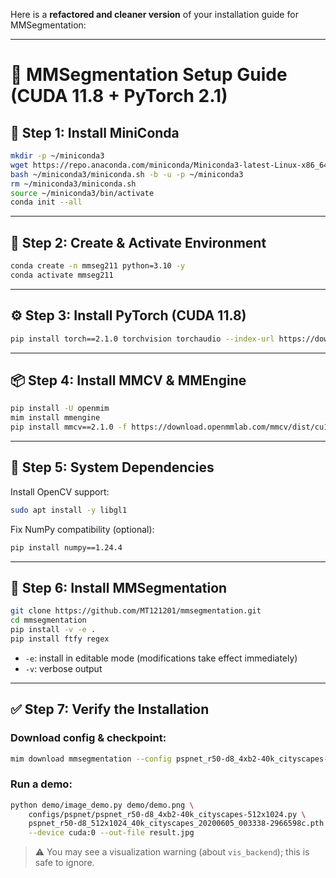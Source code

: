 Here is a **refactored and cleaner version** of your installation guide for MMSegmentation:

---

# 🧠 MMSegmentation Setup Guide (CUDA 11.8 + PyTorch 2.1)

## 🐍 Step 1: Install MiniConda

```bash
mkdir -p ~/miniconda3
wget https://repo.anaconda.com/miniconda/Miniconda3-latest-Linux-x86_64.sh -O ~/miniconda3/miniconda.sh
bash ~/miniconda3/miniconda.sh -b -u -p ~/miniconda3
rm ~/miniconda3/miniconda.sh
source ~/miniconda3/bin/activate
conda init --all
```

---

## 🧪 Step 2: Create & Activate Environment

```bash
conda create -n mmseg211 python=3.10 -y
conda activate mmseg211
```

---

## ⚙️ Step 3: Install PyTorch (CUDA 11.8)

```bash
pip install torch==2.1.0 torchvision torchaudio --index-url https://download.pytorch.org/whl/cu118
```

---

## 📦 Step 4: Install MMCV & MMEngine

```bash
pip install -U openmim
mim install mmengine
pip install mmcv==2.1.0 -f https://download.openmmlab.com/mmcv/dist/cu118/torch2.1/index.html
```

---

## 🔧 Step 5: System Dependencies

Install OpenCV support:

```bash
sudo apt install -y libgl1
```

Fix NumPy compatibility (optional):

```bash
pip install numpy==1.24.4
```

---

## 📁 Step 6: Install MMSegmentation

```bash
git clone https://github.com/MT121201/mmsegmentation.git
cd mmsegmentation
pip install -v -e .
pip install ftfy regex
```

* `-e`: install in editable mode (modifications take effect immediately)
* `-v`: verbose output

---

## ✅ Step 7: Verify the Installation

### Download config & checkpoint:

```bash
mim download mmsegmentation --config pspnet_r50-d8_4xb2-40k_cityscapes-512x1024 --dest .
```

### Run a demo:

```bash
python demo/image_demo.py demo/demo.png \
    configs/pspnet/pspnet_r50-d8_4xb2-40k_cityscapes-512x1024.py \
    pspnet_r50-d8_512x1024_40k_cityscapes_20200605_003338-2966598c.pth \
    --device cuda:0 --out-file result.jpg
```

> ⚠️ You may see a visualization warning (about `vis_backend`); this is safe to ignore.

